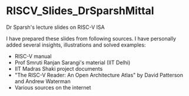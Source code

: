 # RISCV_Slides_DrSparshMittal
Dr Sparsh's lecture slides on RISC-V ISA 

I have prepared these slides from following sources. I have personally added several insights, illustrations and solved examples: 
* RISC-V manual
* Prof Smruti Ranjan Sarangi's material (IIT Delhi)
* IIT Madras Shaki project documents
* "The RISC-V Reader: An Open Architecture Atlas" by David Patterson and Andrew Waterman
* Various sources on the internet
